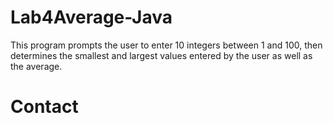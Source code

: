 # Lab4Average-Java
This program prompts the user to enter 10 integers between 1 and 100, then determines the smallest and largest values
entered by the user as well as the average.
# Contact

